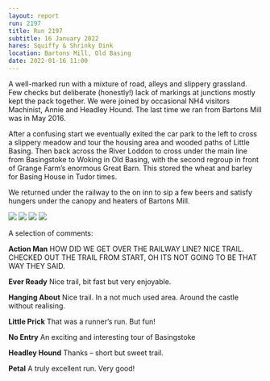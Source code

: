 ```yaml
---
layout: report
run: 2197
title: Run 2197
subtitle: 16 January 2022
hares: Squiffy & Shrinky Dink
location: Bartons Mill, Old Basing
date: 2022-01-16 11:00
---
```

A well-marked run with a mixture of road, alleys and slippery grassland. Few checks but deliberate (honestly!) lack of markings at junctions mostly kept the pack together. We were joined by occasional NH4 visitors Machinist, Annie and Headley Hound. The last time we ran from Bartons Mill was in May 2016. 

After a confusing start we eventually exited the car park to the left to cross a slippery meadow and tour the housing area and wooded paths of Little Basing. Then back across the River Loddon to cross under the main line from Basingstoke to Woking in Old Basing, with the second regroup in front of Grange Farm’s enormous Great Barn. This stored the wheat and barley for Basing House in Tudor times.

We returned under the railway to the on inn to sip a few beers and satisfy hungers under the canopy and heaters of Bartons Mill.

<img src="{{ '/assets/img/scribe/2197/2197-1.jpg' | prepend: site.baseurl }}" class="post-img">
<img src="{{ '/assets/img/scribe/2197/2197-2.jpg' | prepend: site.baseurl }}" class="post-img">
<img src="{{ '/assets/img/scribe/2197/2197-3.jpg' | prepend: site.baseurl }}" class="post-img">
<img src="{{ '/assets/img/scribe/2197/2197-4.jpg' | prepend: site.baseurl }}" class="post-img">

A selection of comments:

__Action Man__ HOW DID WE GET OVER THE RAILWAY LINE? NICE TRAIL. CHECKED OUT THE TRAIL FROM START, OH ITS NOT GOING TO BE THAT WAY THEY SAID.

__Ever Ready__ Nice trail, bit fast but very enjoyable.

__Hanging About__ Nice trail. In a not much used area. Around the castle without realising.

__Little Prick__ That was a runner’s run. But fun!

__No Entry__ An exciting and interesting tour of Basingstoke

__Headley Hound__ Thanks – short but sweet trail.

__Petal__ A truly excellent run. Very good!



